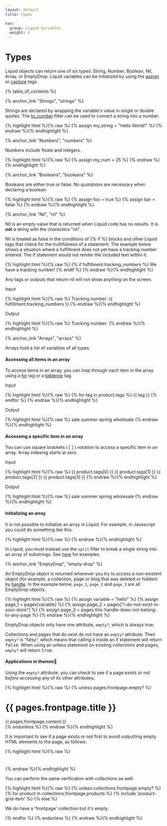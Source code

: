 ```yaml
---
layout: default
title: Types

nav:
  group: Liquid Variables
  weight: 4
---
```


# Types

Liquid objects can return one of six types: String, Number, Boolean, Nil, Array, or EmptyDrop. Liquid variables can be initialized by using the <a href="/themes/liquid-documentation/tags/variable-tags/#assign">assign</a> or <a href="/themes/liquid-documentation/tags/variable-tags/#capture">capture</a> tags. 


<a id="topofpage"></a>

{% table_of_contents %}


{% anchor_link "Strings", "strings" %}

Strings are declared by wrapping the variable's value in single or double quotes. The <a href="/themes/liquid-documentation/filters/string-filters/#to_number">to_number</a> filter can be used to convert a string into a number. 

<div>
{% highlight html %}{% raw %}
{% assign my_string = "Hello World!" %}
{% endraw %}{% endhighlight %}
</div>


<a id="topofpage"></a>



{% anchor_link "Numbers", "numbers" %}

Numbers include floats and integers. 

<div>
{% highlight html %}{% raw %}
{% assign my_num = 25 %}
{% endraw %}{% endhighlight %}
</div>


<a id="topofpage"></a>





{% anchor_link "Booleans", "booleans" %}

Booleans are either true or false. No quotations are necessary when declaring a boolean. 

<div>
{% highlight html %}{% raw %}
{% assign foo = true %}
{% assign bar = false %}
{% endraw %}{% endhighlight %}
</div>


<a id="topofpage"></a>





{% anchor_link "Nil", "nil" %}

Nil is an empty value that is returned when Liquid code has no results. It is **not** a  string with the characters "nil". 

Nil is treated as false in the conditions of &#123;% if %&#125; blocks and other Liquid tags that check for the truthfulness of a statement. The example below shows a situation where a fulfillment does not yet have a tracking number entered. The if statement would not render the included text within it. 

{% highlight html %}{% raw %}
{% if fulfillment.tracking_numbers %}
We have a tracking number!
{% endif %}
{% endraw %}{% endhighlight %}

Any tags or outputs that return nil will not show anything on the screen. 

<p class="input">Input</p>

{% highlight html %}{% raw %}
Tracking number: {{ fulfillment.tracking_numbers }}
{% endraw %}{% endhighlight %}

<p class="output">Output</p>

<div>
{% highlight html %}{% raw %}
Tracking number: 
{% endraw %}{% endhighlight %}
</div>







{% anchor_link "Arrays", "arrays" %}

Arrays hold a list of variables of all types.  

#### Accessing all items in an array

To access items in an array, you can loop through each item in the array using a <a href="/themes/liquid-documentation/tags/#for">for</a> tag or a <a href="/themes/liquid-documentation/tags/#tablerow">tablerow</a> tag. 

<p class="input">Input</p>
<div>
{% highlight html %}{% raw %}
<!-- if product.tags = "sale", "summer", "spring", "wholesale" -->
{% for tag in product.tags %}
	{{ tag }}
{% endfor %}
{% endraw %}{% endhighlight %}
</div>

<p class="output">Output</p>
<div>
{% highlight html %}{% raw %}
sale summer spring wholesale
{% endraw %}{% endhighlight %}
</div>


#### Accessing a specific item in an array

You can use square brackets ( [ ] ) notation to access a specific item in an array. Array indexing starts at zero. 

<p class="input">Input</p>
<div>
{% highlight html %}{% raw %}
<!-- if product.tags = "sale", "summer", "spring", "wholesale" -->
{{ product.tags[0] }} 
{{ product.tags[1] }} 
{{ product.tags[2] }} 
{{ product.tags[3] }} 
{% endraw %}{% endhighlight %}
</div>

<p class="output">Output</p>
<div>
{% highlight html %}{% raw %}
sale
summer
spring
wholesale
{% endraw %}{% endhighlight %}
</div>


#### Initializing an array

It is not possible to initialize an array in Liquid. For example, in Javascript you could do something like this: 

<div>
{% highlight html %}{% raw %}
<script>
var cars = ["Saab", "Volvo", "BMW"];
</script>
{% endraw %}{% endhighlight %}
</div>

In Liquid, you must instead use the <code>split</code> filter to break a single string into an array of substrings. See <a href="/themes/liquid-documentation/filters/string-filters/#split">here</a> for examples. 







{% anchor_link "EmptyDrop", "empty-drop" %}

An EmptyDrop object is returned whenever you try to access a non-existent object (for example, a collection, page or blog that was deleted or hidden) by [handle](/themes/liquid-documentation/basics/handle). In the example below, <code>page_1</code>, <code>page_2</code> and <code>page_3</code> are all EmptyDrop objects.

{% highlight html %}{% raw %}
{% assign variable = "hello" %}
{% assign page_1 = pages[variable] %}
{% assign page_2 = pages["i-do-not-exist-in-your-store"] %}
{% assign page_3 = pages.this-handle-does-not-belong-to-any-page %}
{% endraw %}{% endhighlight %}

EmptyDrop objects only have one attribute, <code>empty?</code>, which is always true.   

Collections and pages that _do_ exist do not have an <code>empty?</code> attribute. Their <code>empty?</code> is “falsy”, which means that calling it inside an if statement will return <tt>false</tt>. When using an  unless statement on existing collections and pages, <code>empty?</code> will return <tt>true</tt>. 

#### Applications in themes

Using the <code>empty?</code> attribute, you can check to see if a page exists or not _before_ accessing any of its other attributes. 

{% highlight html %}{% raw %}
{% unless pages.frontpage.empty? %}
  <!-- We have a page with handle 'frontpage' and it's not hidden.-->
  <h1>{{ pages.frontpage.title }}</h1>
  <div>{{ pages.frontpage.content }}</div>
{% endunless %}
{% endraw %}{% endhighlight %}

It is important to see if a page exists or not first to avoid outputting empty HTML elements to the page, as follows: 

{% highlight html %}{% raw %}
<h1></h1>
<div></div>
{% endraw %}{% endhighlight %}

You can perform the same verification with collections as well: 

{% highlight html %}{% raw %}
{% unless collections.frontpage.empty? %}
  {% for product in collections.frontpage.products %}
    {% include 'product-grid-item' %}
  {% else %}
    <p>We do have a 'frontpage' collection but it's empty.</p>
  {% endfor %}
{% endunless %}
{% endraw %}{% endhighlight %}







